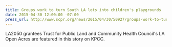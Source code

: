 ```yaml
---
title: Groups work to turn South LA lots into children's playgrounds
date: 2015-04-30 12:00:00 -07:00
press_url: http://www.scpr.org/news/2015/04/30/50927/groups-work-to-turn-south-la-lots-into-children-s/
---
```


LA2050 grantees Trust for Public Land and Community Health Council's LA Open Acres are featured in this story on KPCC.
